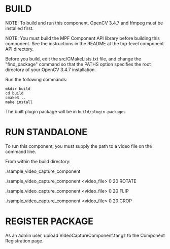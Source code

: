 # BUILD

NOTE: To build and run this component, OpenCV 3.4.7 and
      ffmpeg must be installed first.

NOTE: You must build the MPF Component API library before
      building this component. See the instructions
      in the README at the top-level component API
      directory.

Before you build, edit the src/CMakeLists.txt file, and change
the "find_package" command so that the PATHS option specifies
the root directory of your OpenCV 3.4.7 installation.

Run the following commands:
```
mkdir build
cd build
cmake3 ..
make install
```
The built plugin package will be in `build/plugin-packages`


# RUN STANDALONE

To run this component, you must supply the path to
a video file on the command line.

From within the build directory:

./sample_video_capture_component

./sample_video_capture_component <video_file> 0 20  ROTATE

./sample_video_capture_component <video_file> 0 20 FLIP

./sample_video_capture_component <video_file> 0 20 CROP


# REGISTER PACKAGE

As an admin user, upload VideoCaptureComponent.tar.gz
to the Component Registration page.
